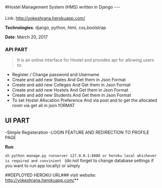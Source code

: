 #Hostel Management System (HMS) written in Django ---
####


Link: http://yokeshrana.herokuapp.com/ 

**Technologies**: django, python, html, css,bootstrap 

**Date**: March 20, 2017 

### API PART #### 

>It is an online interface for Hostel and provides api for allowing users to: 
- Register / Change password and Username
- Create and add new States And Get them in Json Format
- Create and add new Colleges And Get them in Json Format 
- Create and add new Hostels And Get them in Json Format 
- Create and add new Students And Get them in Json Format 
- To set Hostel Allocation Preference And via post and to get the allocated room via get all in json fORMAT
## UI PART ###
-Simple Registeration -LOGIN FEATURE AND REDIRECTION TO PROFILE PAGE 

**Run**: 

 ```sh python manage.py runserver 127.0.0.1:8888 or heroku local whichever is required and convinient ```
(do not forget to change database settings if you want to run app locally) or simply 




##DEPLOYED HEROKU URL###
visit website: http://yokeshrana.herokuapp.com/**
